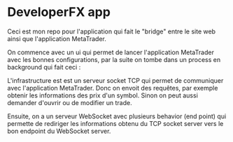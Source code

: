 # DeveloperFX app

Ceci est mon repo pour l'application qui fait le "bridge" entre le site web ainsi que l'application MetaTrader. 

On commence avec un ui qui permet de lancer l'application MetaTrader avec les bonnes configurations, par la suite on tombe dans un process en background qui fait ceci : 

L'infrastructure est est un serveur socket TCP qui permet de communiquer avec l'application MetaTrader. Donc on envoit des requêtes, par exemple obtenir les informations des prix d'un symbol. Sinon on peut aussi demander d'ouvrir ou de modifier un trade.

Ensuite, on a un serveur WebSocket avec plusieurs behavior (end point) qui permette de rediriger les informations obtenu du TCP socket server vers le bon endpoint du WebSocket server.
